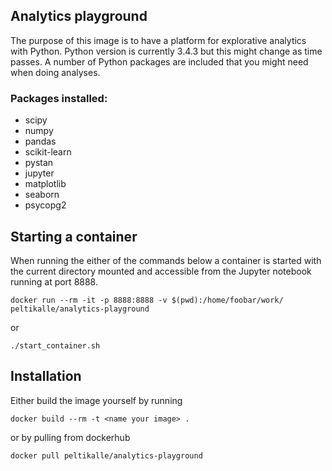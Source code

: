 ## Analytics playground

The purpose of this image is to have a platform for explorative analytics with Python. Python version is currently 3.4.3 but this might change as time passes. A number of Python packages are included that you might need when doing analyses. 

### Packages installed:

- scipy
- numpy
- pandas
- scikit-learn
- pystan
- jupyter
- matplotlib
- seaborn
- psycopg2

## Starting a container

When running the either of the commands below a container is started with the current directory mounted and accessible from the Jupyter notebook running at port 8888.

```
docker run --rm -it -p 8888:8888 -v $(pwd):/home/foobar/work/ peltikalle/analytics-playground
```

or

```
./start_container.sh
```

## Installation

Either build the image yourself by running

```
docker build --rm -t <name your image> .
```

or by pulling from dockerhub

```
docker pull peltikalle/analytics-playground
```
